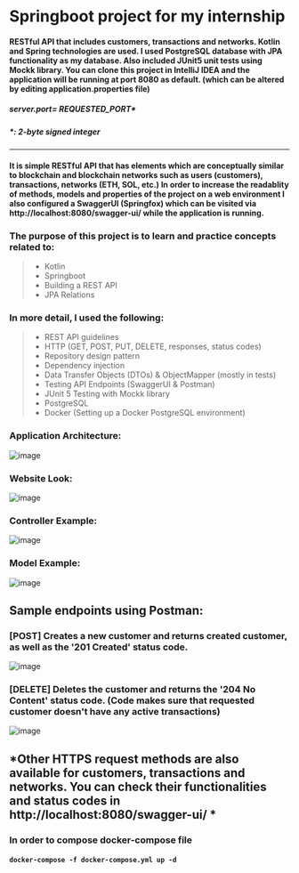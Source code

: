 # Springboot project for my internship
#### RESTful API that includes customers, transactions and networks. Kotlin and Spring technologies are used. I used PostgreSQL database with JPA functionality as my database. Also included JUnit5 unit tests using Mockk library. You can clone this project in IntelliJ IDEA and the application will be running at port 8080 as default. (which can be altered by editing application.properties file)
##### server.port= REQUESTED_PORT* 
##### *: 2-byte signed integer
---
#### It is simple RESTful API that has elements which are conceptually similar to blockchain and blockchain networks such as users (customers), transactions, networks (ETH, SOL, etc.) In order to increase the readablity of methods, models and properties of the project on a web environment I also configured a SwaggerUI (Springfox) which can be visited via http://localhost:8080/swagger-ui/ while the application is running.
### The purpose of this project is to learn and practice concepts related to:
> - Kotlin
> - Springboot
> - Building a REST API
> - JPA Relations
### In more detail, I used the following:
> - REST API guidelines
> - HTTP (GET, POST, PUT, DELETE, responses, status codes)
> - Repository design pattern
> - Dependency injection
> - Data Transfer Objects (DTOs) & ObjectMapper (mostly in tests)
> - Testing API Endpoints (SwaggerUI & Postman)
> - JUnit 5 Testing with Mockk library
> - PostgreSQL
> - Docker (Setting up a Docker PostgreSQL environment)
### Application Architecture:

![image](https://user-images.githubusercontent.com/99494301/185875698-b488c5af-0936-4099-b839-d652b4e6b522.png)

### Website Look:

![image](https://user-images.githubusercontent.com/99494301/185875786-280b7153-e7ae-4811-8ca5-276584ab4d76.png)

### Controller Example:

![image](https://user-images.githubusercontent.com/99494301/185875911-2b17c2a1-39e8-4be2-be12-c059be0f5776.png)

### Model Example:

![image](https://user-images.githubusercontent.com/99494301/185876023-9329e767-cfeb-40d3-81ca-cf213ff7eb1f.png)

## Sample endpoints using Postman:
### [POST] Creates a new customer and returns created customer, as well as the '201 Created' status code.
![image](https://user-images.githubusercontent.com/99494301/185877739-06ceab54-762e-412f-bf33-01db789f5f0e.png)

### [DELETE] Deletes the customer and returns the '204 No Content' status code. (Code makes sure that requested customer doesn't have any active transactions)
![image](https://user-images.githubusercontent.com/99494301/185878180-418e90bc-325a-4386-be5e-4d40226e4554.png)

*Other HTTPS request methods are also available for customers, transactions and networks. You can check their functionalities and status codes in http://localhost:8080/swagger-ui/ *
---
### In order to compose docker-compose file
#### `docker-compose -f docker-compose.yml up -d`


